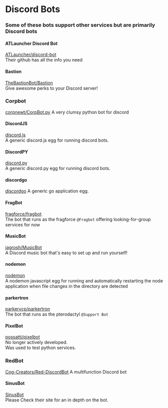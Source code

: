 # Discord Bots

### Some of these bots support other services but are primarily Discord bots

#### ATLauncher Discord Bot
[ATLauncher/discord-bot](https://github.com/ATLauncher/discord-bot)  
Their github has all the info you need  

#### Bastion
[TheBastionBot/Bastion](https://github.com/TheBastionBot/Bastion)  
Give awesome perks to your Discord server!

### Corpbot
[corpnewt/CorpBot.py](https://github.com/corpnewt/CorpBot.py)
A very clumsy python bot for discord

#### DiscordJS
[discord.js](https://discord.js.org/)  
A generic discord.js egg for running discord bots.

#### DiscordPY
[discord.py](https://discordpy.readthedocs.io/en/latest/)  
A generic discord.py egg for running discord bots.

#### discordgo
[discordgo](https://github.com/bwmarrin/discordgo)
A generic go application egg.

#### FragBot
[fragforce/fragbot](https://github.com/fragforce/fragbot)  
The bot that runs as the fragforce `@Fragbot` offering looking-for-group services for now  

#### MusicBot
[jagrosh/MusicBot](https://github.com/jagrosh/MusicBot)  
A Discord music bot that's easy to set up and run yourself!  

#### nodemon
[nodemon](https://nodemon.io/)  
A nodemon javascript egg for running and automatically restarting the node application when file changes in the directory are detected

#### parkertron
[parkervcp/parkertron](https://github.com/parkervcp/parkertron)  
The bot that runs as the pterodactyl `@Support Bot`  

#### PixelBot
[possatti/pixelbot](https://github.com/possatti/pixelbot)  
No longer actively developed.  
Was used to test python services.  

### RedBot
[Cog-Creators/Red-DiscordBot](https://github.com/Cog-Creators/Red-DiscordBot)
A multifunction Discord bot

#### SinusBot
[SinusBot](https://www.sinusbot.com/)  
Please Check their site for an in depth on the bot.
